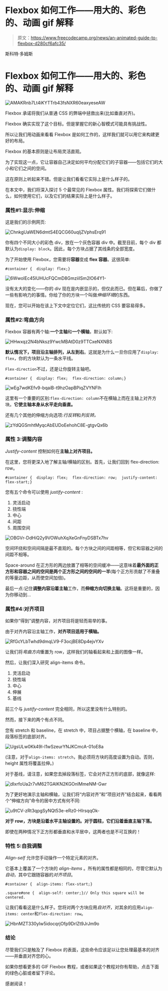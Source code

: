 # Flexbox 如何工作——用大的、彩色的、动画 gif 解释

> 原文：<https://www.freecodecamp.org/news/an-animated-guide-to-flexbox-d280cf6afc35/>

斯科特·多姆斯

# Flexbox 如何工作——用大的、彩色的、动画 gif 解释

![AMAKRnb7Lt4iKYTTrb43fsNXR60eaxyeseAW](img/c0e375b40f1f24b03efaac41f1173f82.png)

Flexbox 承诺将我们从普通 CSS 的弊端中拯救出来(比如垂直对齐)。

Flexbox 确实实现了这个目标。但是掌握它的新心智模式可能具有挑战性。

所以让我们用动画来看看 Flexbox 是如何工作的，这样我们就可以用它来构建更好的布局。

Flexbox 的基本原则是让布局灵活直观。

为了实现这一点，它让容器自己决定如何平均分配它们的子容器——包括它们的大小和它们之间的空间。

这在原则上听起来不错。但是让我们看看它实际上是什么样子的。

在本文中，我们将深入探讨 5 个最常见的 Flexbox 属性。我们将探索它们做什么，如何使用它们，以及它们的结果实际上是什么样子。

### 属性#1:显示:伸缩

这是我们的示例网页:

![ChnkgUaWEN6dmtS4EQCG60uqIjZVphsErq91](img/4aa9655c17ad5d1bd4e5176ff2b946a8.png)

你有四个不同大小的彩色 div，放在一个灰色容器 div 中。截至目前，每个 div 都默认为`display: block`。因此，每个方块占据了其线条的全部宽度。

为了开始使用 Flexbox，您需要将**容器**变成 **flex 容器**。这很简单:

```
#container {  display: flex;}
```

![6WwoIEc45lUHUcFQCmD8GmziiISm2lO64Y1-](img/2ce7d4de656139f05e5b715ba79a8e0f.png)

没有太大的变化——你的 div 现在是内嵌显示的，但仅此而已。但在幕后，你做了一些有影响力的事情。你给了你的方块一个叫做*伸缩环境*的东西。

现在，您可以开始在该上下文中定位它们，这比传统的 CSS 要容易得多。

### 属性#2:弯曲方向

Flexbox 容器有两个轴:**一个主轴**和**一个横轴**，默认如下:

![HHwxqz2N4bNksz9YwcMBAtD0z9TTCxeNXNBS](img/4c310a8f3a5608a9a01828703ccf95dd.png)

**默认情况下，项目沿主轴排列，从左到右**。这就是为什么一旦你应用了`display: flex`，你的方块默认为一条水平线。

`Flex-direction`不过，还是让你旋转主轴吧。

```
#container {  display: flex;  flex-direction: column;}
```

![wEg7wdKEfv9-bqaiB-t9hzOapBPiqZVYNFIh](img/7932752479195ecb97a6f773f79c8128.png)

这里有一个重要的区别:`flex-direction: column`不在横轴上而在主轴上对齐方块。**它使主轴本身从水平走向垂直。**

还有几个其他的伸缩方向选项:*行反转*和*列反转。*

![zYdQGSmhtMyqcAbEUDoEehohC8E-gtgvQx6b](img/b715e265ddde647218d04eda7f804acf.png)

### 属性 3:调整内容

*Justify-content* 控制如何在**主轴上对齐项目。**

在这里，您将更深入地了解主轴/横轴的区别。首先，让我们回到 flex-direction: row。

```
#container {  display: flex;  flex-direction: row;  justify-content: flex-start;}
```

您有五个命令可以使用 *justify-content* :

1.  灵活启动
2.  挠性端
3.  中心
4.  间距
5.  周围空间

![OBGVr-DdHiQ2y9VOWuhXqXeGnFnyDSBTx7hv](img/251a86adedcd9fada81a0761e2eccd5c.png)

空间环绕和空间间隔是最不直观的。每个方块之间的间距相等，但它和容器之间的间距不相等。

Space-around 在正方形的两边放置了相等的空间缓冲——这意味着**最外面的正方形和容器之间的空间是两个正方形之间的空间的一半**(每个正方形贡献了不重叠的等量边距，从而使空间加倍)。

最后一点:记住**调整内容沿着主轴**工作，而**伸缩方向切换主轴**。这将是重要的，因为你移动到…

### 属性#4:对齐项目

如果你“得到”调整内容，对齐项目将是轻而易举的事。

由于对齐内容沿主轴工作，**对齐项目适用于横轴。**

![RfGcYLbTwhd9dmqLV9-F3ocjBE8Dp4ejvYXv](img/7d62f9981311f9d8cb0ffa304f3c114c.png)

让我们将*弯曲方向*重置为 row，这样我们的轴看起来和上面的图像一样。

然后，让我们深入研究 align-items 命令。

1.  灵活启动
2.  挠性端
3.  中心
4.  伸展
5.  基线

前三个与 *justify-content* 完全相同，所以这里没有什么特别的。

然而，接下来的两个有点不同。

您有 stretch 和 baseline，在 stretch 中，项目占据整个横轴，在 baseline 中，段落标签的底部对齐。

![UgsULw0Kk49l-l1wSzeurYNJKCmcA-01oE8a](img/d5a60b90d24d710d590ce906e767e3c5.png)

(注意，对于`align-items: stretch`，我必须将方块的高度设置为自动。否则，height 属性将覆盖拉伸。)

对于基线，请注意，如果您去掉段落标签，它会对齐正方形的底部，就像这样:

![dIxrfoUa2r7vM62TGAlKN2KGOnIMmeNM-Gwr](img/076d2d54bc850117f494b2f9810a6f64.png)

为了更好地演示主轴和横轴，让我们将“内容对齐”和“项目对齐”结合起来，看看两个“伸缩方向”命令的居中方式有何不同:

![u9tCV-zRt3qpgSyNQt53e-eRz0-HIrsqqOk-](img/a07e652582695c6caa14f308c48dc59e.png)

**对于 row，方块是沿着水平主轴设置的。对于圆柱，它们沿着垂直主轴下落。**

即使在两种情况下正方形都垂直和水平居中，这两者也是不可互换的！

### 特性 5:自我调整

*Align-self* 允许您手动操作一个特定元素的对齐。

它基本上覆盖了一个方块的 *align-items* 。所有的属性都是相同的，尽管它默认为*自动*，其中它跟随容器的*对齐项目*。

```
#container {  align-items: flex-start;}
```

```
.square#one {  align-self: center;}// Only this square will be centered.
```

让我们看看这是什么样子。您将对两个方块应用*自对齐*，对其余的应用`align-items: center`和`flex-direction: row`。

![HbnMZT330ylw5idocqrjOfp9DrlZt9JrJm9o](img/638922cc86d658dd42076e6d3a7dbad3.png)

### 结论

尽管我们只是触及了 Flexbox 的表面，这些命令应该足以让您处理最基本的对齐——并垂直对齐您的心。

如果你想看更多的 GIF Flexbox 教程，或者如果这个教程对你有帮助，点击下面的绿色心脏或者留下评论。

感谢阅读！